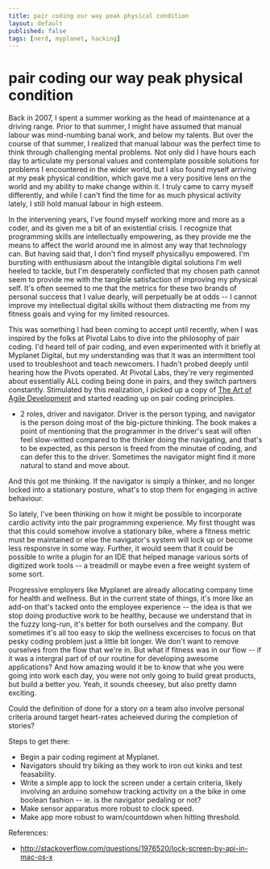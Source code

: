 ```yaml
---
title: pair coding our way peak physical condition
layout: default
published: false
tags: [nerd, myplanet, hacking]
---
```


# pair coding our way peak physical condition

Back in 2007, I spent a summer working as the head of maintenance at a driving range. Prior to that summer, I might have assumed that manual labour was mind-numbing banal work, and below my talents. But over the course of that summer, I realized that manual labour was the perfect time to think through challenging mental problems. Not only did I have hours each day to articulate my personal values and contemplate possible solutions for problems I encountered in the wider world, but I also found myself arriving at my peak physical condition, which gave me a very positive lens on the world and my ability to make change within it. I truly came to carry myself differently, and while I can't find the time for as much physical activity lately, I still hold manual labour in high esteem.

In the intervening years, I've found myself working more and more as a coder, and its given me a bit of an existential crisis. I recognize that programming skills are intellectually empowering, as they provide me the means to affect the world around me in almost any way that technology can. But having said that, I don't find myself physicallyu empowered. I'm bursting with enthusiasm about the intangible digital solutions I'm well heeled to tackle, but I'm desperately conflicted that my chosen path cannot seem to provide me with the tangible satisfaction of improving my physical self. It's often seemed to me that the metrics for these two brands of personal success that I value dearly, will perpetually be at odds -- I cannot improve my intellectual digital skills without them distracting me from my fitness goals and vying for my limited resources.

This was something I had been coming to accept until recently, when I was inspired by the folks at Pivotal Labs to dive into the philosophy of pair coding. I'd heard tell of pair coding, and even experimented with it briefly at Myplanet Digital, but my understanding was that it was an intermittent tool used to troubleshoot and teach newcomers. I hadn't probed deeply until hearing how the Pivots operated. At Pivotal Labs, they're very regimented about essentially ALL coding being done in pairs, and they switch partners constantly. Stimulated by this realization, I picked up a copy of [The Art of Agile Development](http://www.amazon.com/The-Agile-Development-James-Shore/dp/0596527675) and started reading up on pair coding principles.

- 2 roles, driver and navigator. Driver is the person typing, and navigator is the person doing most of the big-picture thinking. The book makes a point of mentioning that the programmer in the driver's seat will often feel slow-witted compared to the thinker doing the navigating, and that's to be expected, as this person is freed from the minutae of coding, and can defer this to the driver. Sometimes the navigator might find it more natural to stand and move about.

And this got me thinking. If the navigator is simply a thinker, and no longer locked into a stationary posture, what's to stop them for engaging in active behaviour.

So lately, I've been thinking on how it might be possible to incorporate cardio activity into the pair programming experience. My first thought was that this could somehow involve a stationary bike, where a fitness metric must be maintained or else the navigator's system will lock up or become less responsive in some way. Further, it would seem that it could be possible to write a plugin for an IDE that helped manage various sorts of digitized work tools -- a treadmill or maybe even a free weight system of some sort.

Progressive employers like Myplanet are already allocating company time for health and wellness. But in the current state of things, it's more like an add-on that's tacked onto the employee experience -- the idea is that we stop doing productive work to be healthy, because we understand that in the fuzzy long-run, it's better for both ourselves and the company. But sometimes it's all too easy to skip the wellness excercises to focus on that pesky coding problem just a little bit longer. We don't want to remove ourselves from the flow that we're in. But what if fitness was in our flow -- if it was a intergral part of of our routine for developing awesome applications? And how amazing would it be to know that whe you were going into work each day, you were not only going to build great products, but build a better *you*. Yeah, it sounds cheesey, but also pretty damn exciting.

Could the definition of done for a story on a team also involve personal criteria around target heart-rates acheieved during the completion of stories?

Steps to get there:
  - Begin a pair coding regiment at Myplanet.
  - Navigators should try biking as they work to iron out kinks and test feasability.
  - Write a simple app to lock the screen under a certain criteria, likely involving an arduino somehow tracking activity on a the bike in ome boolean fashion -- ie. is the navigator pedaling or not?
  - Make sensor apparatus more robust to clock speed.
  - Make app more robust to warn/countdown when hitting threshold.

References:

- http://stackoverflow.com/questions/1976520/lock-screen-by-api-in-mac-os-x